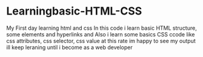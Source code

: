 # Learningbasic-HTML-CSS
My First day learning html and css
In this code i learn basic HTML structure, some elements and hyperlinks and Also i learn some basics CSS ccode like css attributes, css selector, css value at this rate im happy to see my output 
ill keep leraning until i become as a web developer

